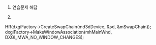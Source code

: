1. 연습문제 해답
2. ```
HR(dxgiFactory->CreateSwapChain(md3dDevice, &sd, &mSwapChain));
dxgiFactory->MakeWindowAssociation(mhMainWnd, DXGI_MWA_NO_WINDOW_CHANGES);
```
